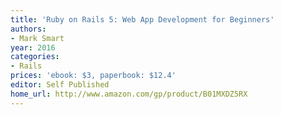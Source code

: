```yaml
---
title: 'Ruby on Rails 5: Web App Development for Beginners'
authors:
- Mark Smart
year: 2016
categories:
- Rails
prices: 'ebook: $3, paperbook: $12.4'
editor: Self Published
home_url: http://www.amazon.com/gp/product/B01MXDZ5RX
---
```

